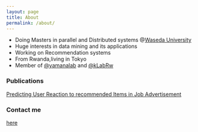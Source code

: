 ```yaml
---
layout: page
title: About
permalink: /about/
---
```

* Doing Masters in parallel and Distributed systems @[Waseda University](http://www.waseda.jp/en)
* Huge interests in data mining and its applications
* Working on Recommendation systems 
* From Rwanda,living in Tokyo
* Member of [@yamanalab](http://www.yama.info.waseda.ac.jp/) and [@kLabRw](http://klab.rw/)

### Publications
[Predicting User Reaction to recommended Items in Job Advertisement](https://www.researchgate.net/publication/315044202_Predicting_User_Reaction_to_Recommended_Items_In_Job_Advertisement)
 

### Contact me

[here](mailto:eliemagambo@gmail.com)

